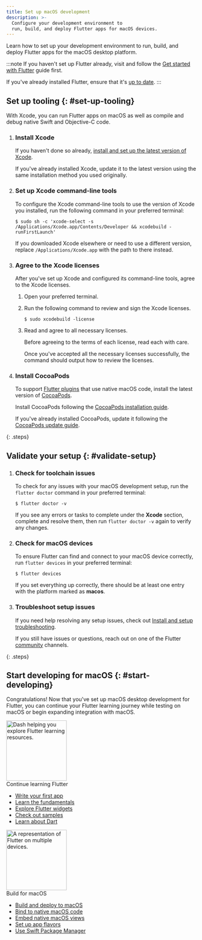 ```yaml
---
title: Set up macOS development
description: >-
  Configure your development environment to
  run, build, and deploy Flutter apps for macOS devices.
---
```


Learn how to set up your development environment
to run, build, and deploy Flutter apps for the macOS desktop platform.

:::note
If you haven't set up Flutter already,
visit and follow the [Get started with Flutter][] guide first.

If you've already installed Flutter,
ensure that it's [up to date][].
:::

[Get started with Flutter]: /get-started/install
[up to date]: /install/upgrade

## Set up tooling {: #set-up-tooling}

With Xcode, you can run Flutter apps on macOS as well as
compile and debug native Swift and Objective-C code.

 1. <h3>Install Xcode</h3>

    If you haven't done so already,
    [install and set up the latest version of Xcode][xcode].

    If you've already installed Xcode,
    update it to the latest version using the
    same installation method you used originally.

 1. <h3>Set up Xcode command-line tools</h3>

    To configure the Xcode command-line tools to use
    the version of Xcode you installed,
    run the following command in your preferred terminal:

    ```console
    $ sudo sh -c 'xcode-select -s /Applications/Xcode.app/Contents/Developer && xcodebuild -runFirstLaunch'
    ```

    If you downloaded Xcode elsewhere or need to use a different version,
    replace `/Applications/Xcode.app` with the path to there instead.

 1. <h3>Agree to the Xcode licenses</h3>

    After you've set up Xcode and configured its command-line tools,
    agree to the Xcode licenses.

    1. Open your preferred terminal.

    1. Run the following command to review and sign the Xcode licenses.

       ```console
       $ sudo xcodebuild -license
       ```

    1. Read and agree to all necessary licenses.

       Before agreeing to the terms of each license,
       read each with care.

       Once you've accepted all the necessary licenses successfully,
       the command should output how to review the licenses.

 1. <h3>Install CocoaPods</h3>

    To support [Flutter plugins][] that use native macOS code,
    install the latest version of [CocoaPods][].

    Install CocoaPods following the
    [CocoaPods installation guide][].

    If you've already installed CocoaPods,
    update it following the [CocoaPods update guide][].

{: .steps}

[xcode]: https://developer.apple.com/xcode/
[Flutter plugins]: /packages-and-plugins/developing-packages#types
[CocoaPods]: https://cocoapods.org/
[CocoaPods installation guide]: https://guides.cocoapods.org/using/getting-started.html#installation
[CocoaPods update guide]: https://guides.cocoapods.org/using/getting-started.html#updating-cocoapods

## Validate your setup {: #validate-setup}

 1. <h3>Check for toolchain issues</h3>

    To check for any issues with your macOS development setup,
    run the `flutter doctor` command in your preferred terminal:

    ```console
    $ flutter doctor -v
    ```

    If you see any errors or tasks to complete
    under the **Xcode** section,
    complete and resolve them, then
    run `flutter doctor -v` again to verify any changes.

 1. <h3>Check for macOS devices</h3>

    To ensure Flutter can find and connect to your macOS device correctly,
    run `flutter devices` in your preferred terminal:

    ```console
    $ flutter devices
    ```

    If you set everything up correctly,
    there should be at least one entry with the platform marked as **macos**.

 1. <h3>Troubleshoot setup issues</h3>

    If you need help resolving any setup issues,
    check out [Install and setup troubleshooting][].

    If you still have issues or questions,
    reach out on one of the Flutter [community][] channels.

{: .steps}

[Install and setup troubleshooting]: /install/troubleshoot
[community]: {{site.main-url}}/community

## Start developing for macOS {: #start-developing}

Congratulations!
Now that you've set up macOS desktop development for Flutter,
you can continue your Flutter learning journey while testing on macOS
or begin expanding integration with macOS.

<div class="card-grid link-cards">
  <div class="card filled-card list-card">
    <div class="card-leading">
      <img src="/assets/images/decorative/pointing-the-way.png" height="160" aria-hidden="true" alt="Dash helping you explore Flutter learning resources.">
    </div>
    <div class="card-header">
      <span class="card-title">Continue learning Flutter</span>
    </div>
    <div class="card-content">
      <ul>
        <li>
          <a class="text-button" href="/get-started/codelab">Write your first app</a>
        </li>
        <li>
          <a class="text-button" href="/get-started/fundamentals">Learn the fundamentals</a>
        </li>
        <li>
          <a class="text-button" href="https://www.youtube.com/watch?v=b_sQ9bMltGU&list=PLjxrf2q8roU23XGwz3Km7sQZFTdB996iG">Explore Flutter widgets</a>
        </li>
        <li>
          <a class="text-button" href="/reference/learning-resources">Check out samples</a>
        </li>
        <li>
          <a class="text-button" href="/resources/bootstrap-into-dart">Learn about Dart</a>
        </li>
      </ul>
    </div>
  </div>
  <div class="card filled-card list-card">
    <div class="card-leading">
      <img src="/assets/images/decorative/flutter-on-desktop.svg" height="160" aria-hidden="true" alt="A representation of Flutter on multiple devices.">
    </div>
    <div class="card-header">
      <span class="card-title">Build for macOS</span>
    </div>
    <div class="card-content">
      <ul>
        <li>
          <a class="text-button" href="/deployment/macos">Build and deploy to macOS</a>
        </li>
        <li>
          <a class="text-button" href="/platform-integration/macos/c-interop">Bind to native macOS code</a>
        </li>
        <li>
          <a class="text-button" href="/platform-integration/macos/platform-views">Embed native macOS views</a>
        </li>
        <li>
          <a class="text-button" href="/deployment/flavors-ios">Set up app flavors</a>
        </li>
        <li>
          <a class="text-button" href="/packages-and-plugins/swift-package-manager/for-app-developers">Use Swift Package Manager</a>
        </li>
      </ul>
    </div>
  </div>
</div>
